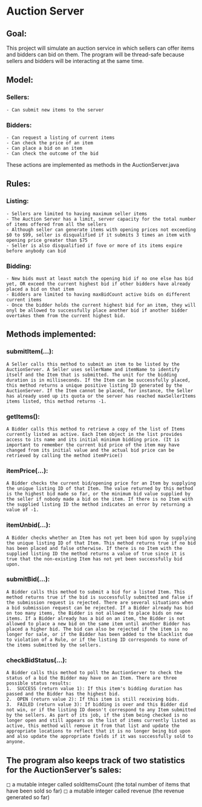 # Auction Server

## Goal:
This project will simulate an auction service in which sellers can offer items and bidders can bid on them. The program will be thread-safe because sellers and bidders will be interacting at the same time.

## Model:
  ### Sellers:
    - Can submit new items to the server
  ### Bidders:
    - Can request a listing of current items
    - Can check the price of an item
    - Can place a bid on an item
    - Can check the outcome of the bid
   These actions are implemented as methods in the AuctionServer.java
  
## Rules:
  ### Listing:
    - Sellers are limited to having maximum seller items
    - The Auction Server has a limit, server capacity for the total number of items offered from all the sellers
    - Although seller can generate items with opening prices not exceeding $0 to $99, seller is disqualified if it submits 3 times an item with opening price greater than $75
    - Seller is also disqualified if fove or more of its items expire before anybody can bid
  ### Bidding:
    - New bids must at least match the opening bid if no one else has bid yet, OR exceed the current highest bid if other bidders have already placed a bid on that item
    - Bidders are limited to having maxBidCount active bids on different current items
    - Once the bidder holds the current highest bid for an item, they will onyl be allowed to successfully place another bid if another bidder overtakes them from the current highest bid.
 
 ## Methods implemented:
  ### submitItem(...):
    A Seller calls this method to submit an item to be listed by the AuctionServer. A Seller uses sellerName and itemName to identify itself and the Item that is submitted. The unit for the bidding duration is in milliseconds. If the Item can be successfully placed, this method returns a unique positive listing ID generated by the AuctionServer. If the Item cannot be placed, for instance, the Seller has already used up its quota or the server has reached maxSellerItems items listed, this method returns -1.
  ### getItems():
    A Bidder calls this method to retrieve a copy of the list of Items currently listed as active. Each Item object in the list provides access to its name and its initial minimum bidding price. (It is important to remember the current bid price of the item may have changed from its initial value and the actual bid price can be retrieved by calling the method itemPrice()
  ### itemPrice(...):
    A Bidder checks the current bid/opening price for an Item by supplying the unique listing ID of that Item. The value returned by this method is the highest bid made so far, or the minimum bid value supplied by the seller if nobody made a bid on the item. If there is no Item with the supplied listing ID the method indicates an error by returning a value of -1.
  ### itemUnbid(...):
    A Bidder checks whether an Item has not yet been bid upon by supplying the unique listing ID of that Item. This method returns true if no bid has been placed and false otherwise. If there is no Item with the supplied listing ID the method returns a value of true since it is true that the non-existing Item has not yet been successfully bid upon.
  ### submitBid(...):
    A Bidder calls this method to submit a bid for a listed Item. This method returns true if the bid is successfully submitted and false if the submission request is rejected. There are several situations when a bid submission request can be rejected. If a Bidder already has bid on too many items, the Bidder is not allowed to place bids on new items. If a Bidder already has a bid on an item, the Bidder is not allowed to place a new bid on the same item until another Bidder has placed a higher bid. The bid can also be rejected if the item is no longer for sale, or if the Bidder has been added to the blacklist due to violation of a Rule, or if the listing ID corresponds to none of the items submitted by the sellers.
  ### checkBidStatus(...):
    A Bidder calls this method to poll the AuctionServer to check the status of a bid the Bidder may have on an Item. There are three possible status results:
    1.	SUCCESS (return value 1): If this item's bidding duration has passed and the Bidder has the highest bid.
    2.	OPEN (return value 2): If this item is still receiving bids.
    3.	FAILED (return value 3): If bidding is over and this Bidder did not win, or if the listing ID doesn't correspond to any Item submitted by the sellers. As part of its job, if the item being checked is no longer open and still appears on the list of items currently listed as active, this method will remove it from that list and update the appropriate locations to reflect that it is no longer being bid upon and also update the appropriate fields if it was successfully sold to anyone.

## The program also keeps track of two statistics for the AuctionServer’s sales:
  ◻	a mutable integer called soldItemsCount (the total number of items that have been sold so far)
  ◻	a mutable integer called revenue (the revenue generated so far) 

